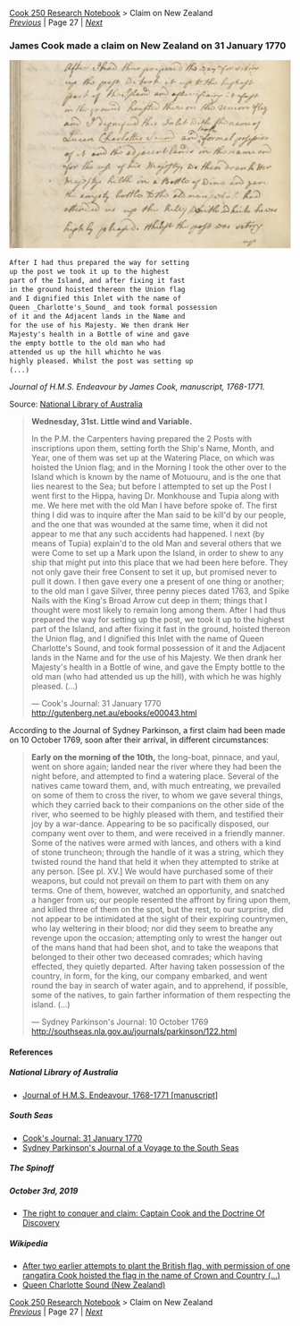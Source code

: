[Cook 250 Research Notebook](../) > Claim on New Zealand  
*[Previous](../p26-te-rakau/)* | Page 27 | *[Next](../p28-maori-place-names/)*
### James Cook made a claim on New Zealand on 31 January 1770

![Claim on New Zealand, James Cook Journal, 31 January 1770](pictures/15x10cm-james-cook-claim-on-new-zealand.jpg)

```
After I had thus prepared the way for setting
up the post we took it up to the highest
part of the Island, and after fixing it fast
in the ground hoisted thereon the Union flag
and I dignified this Inlet with the name of
Queen _Charlotte's_Sound_ and took formal possession
of it and the Adjacent lands in the Name and
for the use of his Majesty. We then drank Her
Majesty's health in a Bottle of wine and gave
the empty bottle to the old man who had
attended us up the hill whichto he was
highly pleased. Whilst the post was setting up
(...)
```

*Journal of H.M.S. Endeavour by James Cook, manuscript, 1768-1771.*

Source: [National Library of Australia](https://nla.gov.au/nla.obj-229024441/view)


> **Wednesday, 31st. Little wind and Variable.**
>
> In the P.M. the Carpenters having prepared the 2 Posts with inscriptions
> upon them, setting forth the Ship's Name, Month, and Year, one of them
> was set up at the Watering Place, on which was hoisted the Union flag;
> and in the Morning I took the other over to the Island which is known
> by the name of Motuouru, and is the one that lies nearest to the Sea;
> but before I attempted to set up the Post I went first to the Hippa,
> having Dr. Monkhouse and Tupia along with me. We here met with the old
> Man I have before spoke of. The first thing I did was to inquire after
> the Man said to be kill'd by our people, and the one that was wounded
> at the same time, when it did not appear to me that any such accidents
> had happened. I next (by means of Tupia) explain'd to the old Man and
> several others that we were Come to set up a Mark upon the Island,
> in order to shew to any ship that might put into this place that we
> had been here before. They not only gave their free Consent to set it up,
> but promised never to pull it down. I then gave every one a present of one
> thing or another; to the old man I gave Silver, three penny pieces dated
> 1763, and Spike Nails with the King's Broad Arrow cut deep in them; things
> that I thought were most likely to remain long among them. After I had thus
> prepared the way for setting up the post, we took it up to the highest part
> of the Island, and after fixing it fast in the ground, hoisted thereon the
> Union flag, and I dignified this Inlet with the name of Queen Charlotte's
> Sound, and took formal possession of it and the Adjacent lands in the Name
> and for the use of his Majesty. We then drank her Majesty's health in a
> Bottle of wine, and gave the Empty bottle to the old man (who had attended
> us up the hill), with which he was highly pleased. (...)
>
> — Cook's Journal: 31 January 1770
> http://gutenberg.net.au/ebooks/e00043.html

According to the Journal of Sydney Parkinson, a first claim had been made
on 10 October 1769, soon after their arrival, in different circumstances:

> **Early on the morning of the 10th,** the long-boat, pinnace, and yaul,
> went on shore again; landed near the river where they had been the night
> before, and attempted to find a watering place. Several of the natives came
> toward them, and, with much entreating, we prevailed on some of them to
> cross the river, to whom we gave several things, which they carried back to
> their companions on the other side of the river, who seemed to be highly
> pleased with them, and testified their joy by a war-dance. Appearing to be
> so pacifically disposed, our company went over to them, and were received in
> a friendly manner. Some of the natives were armed with lances, and others
> with a kind of stone truncheon; through the handle of it was a string, which
> they twisted round the hand that held it when they attempted to strike at
> any person. [See pl. XV.] We would have purchased some of their weapons,
> but could not prevail on them to part with them on any terms. One of them,
> however, watched an opportunity, and snatched a hanger from us; our people
> resented the affront by firing upon them, and killed three of them on the
> spot, but the rest, to our surprise, did not appear to be intimidated at the
> sight of their expiring countrymen, who lay weltering in their blood; nor
> did they seem to breathe any revenge upon the occasion; attempting only to
> wrest the hanger out of the mans hand that had been shot, and to take the
> weapons that belonged to their other two deceased comrades; which having
> effected, they quietly departed. After having taken possession of the
> country, in form, for the king, our company embarked, and went round the bay
> in search of water again, and to apprehend, if possible, some of the natives,
> to gain farther information of them respecting the island. (...)
>
> — Sydney Parkinson's Journal: 10 October 1769
> http://southseas.nla.gov.au/journals/parkinson/122.html


#### References

##### National Library of Australia

* [Journal of H.M.S. Endeavour, 1768-1771 [manuscript]](https://catalogue.nla.gov.au/Record/3525402)

##### South Seas

* [Cook's Journal: 31 January 1770](http://southseas.nla.gov.au/journals/cook/17700131.html)
* [Sydney Parkinson's Journal of a Voyage to the South Seas](http://southseas.nla.gov.au/journals/parkinson/122.html)

##### The Spinoff

##### October 3rd, 2019

* [The right to conquer and claim: Captain Cook and the Doctrine Of Discovery](https://thespinoff.co.nz/atea/03-10-2019/the-right-to-conquer-and-claim-captain-cook-and-the-doctrine-of-discovery/)

##### Wikipedia

* [After two earlier attempts to plant the British flag, with permission of one rangatira Cook hoisted the flag in the name of Crown and Country (...)](https://en.wikipedia.org/wiki/First_voyage_of_James_Cook#Aotearoa_New_Zealand)
* [Queen Charlotte Sound (New Zealand)](https://en.wikipedia.org/wiki/Queen_Charlotte_Sound_(New_Zealand))

[Cook 250 Research Notebook](../) > Claim on New Zealand  
*[Previous](../p26-te-rakau/)* | Page 27 | *[Next](../p28-maori-place-names/)*
